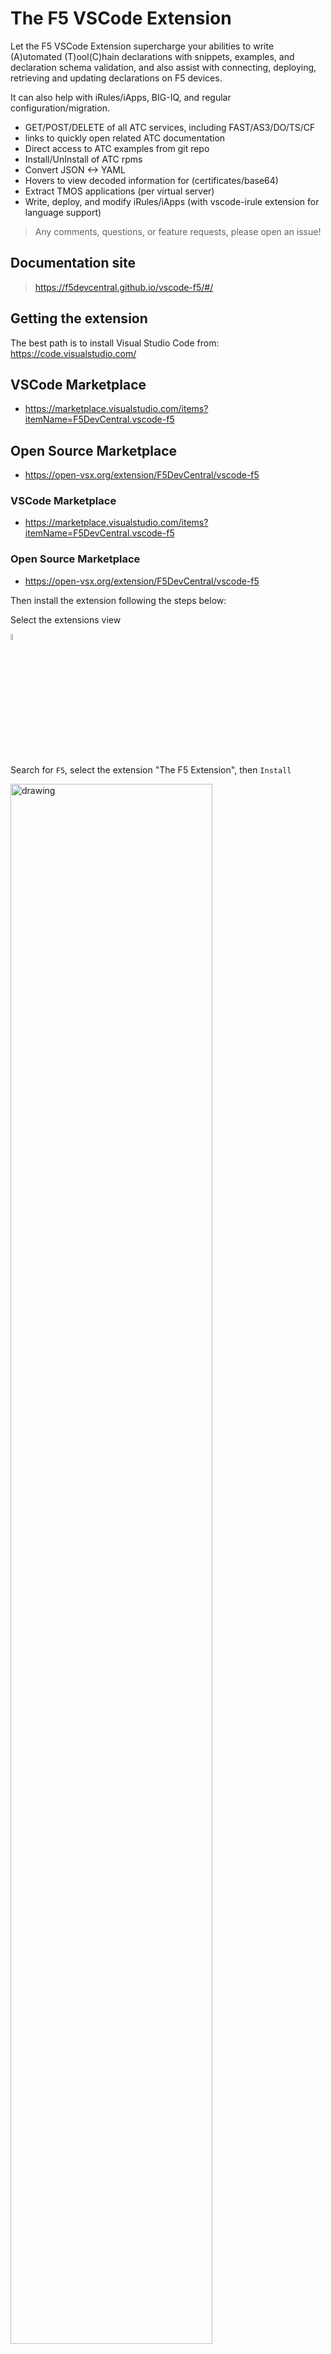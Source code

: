 # The F5 VSCode Extension

Let the F5 VSCode Extension supercharge your abilities to write (A)utomated (T)ool(C)hain declarations with snippets, examples, and declaration schema validation, and also assist with connecting, deploying, retrieving and updating declarations on F5 devices.

It can also help with iRules/iApps, BIG-IQ, and regular configuration/migration.

- GET/POST/DELETE of all ATC services, including FAST/AS3/DO/TS/CF
- links to quickly open related ATC documentation
- Direct access to ATC examples from git repo
- Install/UnInstall of ATC rpms
- Convert JSON <-> YAML
- Hovers to view decoded information for (certificates/base64)
- Extract TMOS applications (per virtual server)
- Write, deploy, and modify iRules/iApps (with vscode-irule extension for language support)

> Any comments, questions, or feature requests, please open an issue!

## Documentation site

> <https://f5devcentral.github.io/vscode-f5/#/>

## Getting the extension

The best path is to install Visual Studio Code from: <https://code.visualstudio.com/>

## VSCode Marketplace

- <https://marketplace.visualstudio.com/items?itemName=F5DevCentral.vscode-f5>

## Open Source Marketplace

- <https://open-vsx.org/extension/F5DevCentral/vscode-f5>

### VSCode Marketplace

- <https://marketplace.visualstudio.com/items?itemName=F5DevCentral.vscode-f5>

### Open Source Marketplace

- <https://open-vsx.org/extension/F5DevCentral/vscode-f5>

Then install the extension following the steps below:

Select the extensions view

<img src="./images/vscode_extensions_icon.PNG" alt="drawing" width="5%"/>

Search for `F5`, select the extension "The F5 Extension", then `Install`

<img src="./images/installWithinCode_11.04.2020.gif" alt="drawing" width="80%"/>

## Create a device and connect

Select `Add Host` in the `F5: Hosts` view.  Then type in device details in the \<user\>@x.x.x.x format, hit `Enter` to submit

<img src="./images/addDeviceConnect_11.04.2020.gif" alt="drawing" width="80%"/>

## Deploy example as3 app

Click on the hostname of the connected device at the bottom of the window.

> This is the easiest way to get an editor window for JSON files and it also demonstrates how to get device details

Now that we have a JSON editor, select all text (`ctrl + a`), then `delete`.

Type `as3` to get the example AS3 snippet, and press `Enter`.

This should insert a sample AS3 declaration into the editor

> Note the declaration schema reference at the top.  This provides instant feedback and validation for any necessary modifications.  Please see [Schema Validation](schema_validation.md) for more details

Right-click in the editor and select `POST as AS3 Declaration`.  This should post the declaration to the currently connected device

!> Please be sure to have the AS3 service installed prior.  See [ATC RPM Mgmt](atc_rpm_mgmt.md) for assistance with getting a service installed

<img src="./images/as3SnippetDemo_11.04.2020.gif" alt="drawing" width="80%"/>



---

### To delete deployed AS3 tenant from device

Right-click on the tenant in the AS3 view on the left, then select `Delete Tenant`

## Known Issues

HTTP/422 responses - Can happen for a handful of reasons:

- Getting DO declaration when the device has settings DO can configure but the device was not deployed with DO (it can't manage the settings that are already there)
- Improperly formatted/wrong declaration
  - Sometimes this is from the '$schema' reference in the declaration
- Sometimes you can fix a DO HTTP/400 response by overwriting with a clean/updated declaration


### HTTP Auth Failures

When utilizing an external auth provider, occasionally restjavad/restnoded can have some issues, resulting in some occasional HTTP/400 auth errors:

The fix is to restart: restjavad and restnoded

Error from extension
> HTTP Auth FAILURE: 400 - undefined

Error from restjavad log

```log
[SEVERE][6859][24 Jul 2020 13:11:39 UTC][8100/shared/authn/login AuthnWorker] Error as the maximum time to wait exceeded while getting value of loginProviderName
[SEVERE][6860][24 Jul 2020 13:11:39 UTC][8100/shared/authn/login AuthnWorker] Error while setting value to loginProviderName when no loginReference and no loginProviderName were given
[WARNING][6861][24 Jul 2020 13:11:39 UTC][com.f5.rest.common.RestWorker] dispatch to worker http://localhost:8100/shared/authn/login caught following exception: java.lang.NullPointerException
        at com.f5.rest.workers.authn.AuthnWorker.onPost(AuthnWorker.java:394)
        at com.f5.rest.common.RestWorker.callDerivedRestMethod(RestWorker.java:1276)
        at com.f5.rest.common.RestWorker.callRestMethodHandler(RestWorker.java:1190)
        at com.f5.rest.common.RestServer.processQueuedRequests(RestServer.java:1207)
        at com.f5.rest.common.RestServer.access$000(RestServer.java:44)
        at com.f5.rest.common.RestServer$1.run(RestServer.java:285)
        at java.util.concurrent.Executors$RunnableAdapter.call(Executors.java:473)
        at java.util.concurrent.FutureTask.run(FutureTask.java:262)
        at java.util.concurrent.ScheduledThreadPoolExecutor$ScheduledFutureTask.access$201(ScheduledThreadPoolExecutor.java:178)
        at java.util.concurrent.ScheduledThreadPoolExecutor$ScheduledFutureTask.run(ScheduledThreadPoolExecutor.java:292)
        at java.util.concurrent.ThreadPoolExecutor.runWorker(ThreadPoolExecutor.java:1152)
        at java.util.concurrent.ThreadPoolExecutor$Worker.run(ThreadPoolExecutor.java:622)
        at java.lang.Thread.run(Thread.java:748)
```

---

## Client-side extension debugging

### Developer Debugger

VScode has a built-in debugger very much like Chrome.  This can be used to gain insight into what is happening when things don't respond as expected.

If you are having issues, it may be best to start here and capture the output as described below:

- In the main VSCode window, along the top, select **Help**, then **Toggle Developer Tools**, and select the **Console** tab.
  - Then, explore the requests and responses to see if there are any areas of concern
    - Expand some of the objects by clicking the little triangle next to the object under a request or response to inspect

If needed, **right-click** on an entry, then select **save-as** to save the log including expanded objects to a file.  This can be used for troubleshooting

<!-- ![vscode debugging console](./README_docs/images/vscodeDebugConsole_5.20.2020.PNG) -->
<img src="./README_docs/images/vscodeDebugConsole_5.20.2020.PNG" alt="drawing" width="80%"/>

This mainly catches logs sent through the console.log(''), which should typically be for development.


## installing vsix

The recommended way to get this extension is to install it from the Microsoft VScode extension marketplace or from within VSCode directly, under the extensions activity bar view on the left.

If you still need to install from vsix, they can be downloaded under the 'release' tab above: <https://github.com/f5devcentral/vscode-f5/releases>

Different ways to install vsix:

- <https://code.visualstudio.com/docs/editor/extension-gallery#_install-from-a-vsix>
- <https://github.com/eamodio/vscode-gitlens/wiki/Installing-Prereleases-(vsix>)


## Running the extension for dev

- Clone and install dependencies:

    ```bash
    git clone https://github.com/f5devcentral/vscode-f5.git
    cd vscode-f5-fast/
    npm install
    code .
    ```

- Start Debugging environment: Keystroke `F5`
- Navigate to view container by clicking on the f5 icon in the Activity bar (typically on the left)
- Update the device list in tree view on the left with a device in your environment
  - ***ADD*** in the ***F5 Hosts*** view
  - or `click` the pencil icon on an item and modify the item
- Connect to the device
  - (`click` device in host tree or `ctrl + shift + P` or `F1`)
